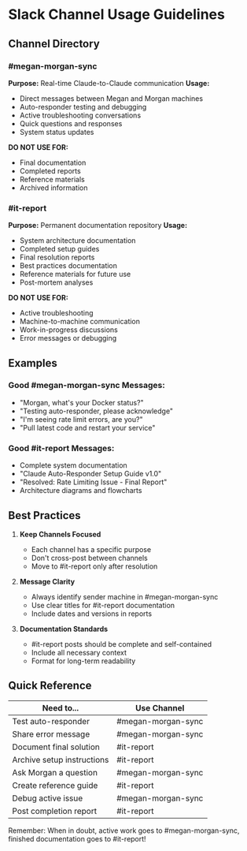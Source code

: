 # Slack Channel Usage Guidelines

## Channel Directory

### #megan-morgan-sync
**Purpose:** Real-time Claude-to-Claude communication
**Usage:**
- Direct messages between Megan and Morgan machines
- Auto-responder testing and debugging
- Active troubleshooting conversations
- Quick questions and responses
- System status updates

**DO NOT USE FOR:**
- Final documentation
- Completed reports
- Reference materials
- Archived information

### #it-report
**Purpose:** Permanent documentation repository
**Usage:**
- System architecture documentation
- Completed setup guides
- Final resolution reports
- Best practices documentation
- Reference materials for future use
- Post-mortem analyses

**DO NOT USE FOR:**
- Active troubleshooting
- Machine-to-machine communication
- Work-in-progress discussions
- Error messages or debugging

## Examples

### Good #megan-morgan-sync Messages:
- "Morgan, what's your Docker status?"
- "Testing auto-responder, please acknowledge"
- "I'm seeing rate limit errors, are you?"
- "Pull latest code and restart your service"

### Good #it-report Messages:
- Complete system documentation
- "Claude Auto-Responder Setup Guide v1.0"
- "Resolved: Rate Limiting Issue - Final Report"
- Architecture diagrams and flowcharts

## Best Practices

1. **Keep Channels Focused**
   - Each channel has a specific purpose
   - Don't cross-post between channels
   - Move to #it-report only after resolution

2. **Message Clarity**
   - Always identify sender machine in #megan-morgan-sync
   - Use clear titles for #it-report documentation
   - Include dates and versions in reports

3. **Documentation Standards**
   - #it-report posts should be complete and self-contained
   - Include all necessary context
   - Format for long-term readability

## Quick Reference

| Need to...                        | Use Channel        |
|----------------------------------|-------------------|
| Test auto-responder              | #megan-morgan-sync |
| Share error message              | #megan-morgan-sync |
| Document final solution          | #it-report        |
| Archive setup instructions       | #it-report        |
| Ask Morgan a question            | #megan-morgan-sync |
| Create reference guide           | #it-report        |
| Debug active issue               | #megan-morgan-sync |
| Post completion report           | #it-report        |

Remember: When in doubt, active work goes to #megan-morgan-sync, finished documentation goes to #it-report!